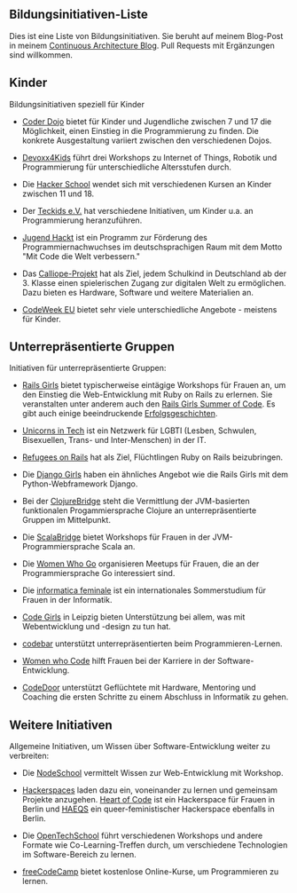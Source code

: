## Bildungsinitiativen-Liste

Dies ist eine Liste von Bildungsinitiativen. Sie beruht auf meinem Blog-Post in meinem [Continuous Architecture Blog](https://www.heise.de/developer/Continuous-Architecture-2687847.html). Pull Requests mit Ergänzungen sind willkommen.

## Kinder

Bildungsinitiativen speziell für Kinder

* [Coder Dojo](https://coderdojo.com/) bietet für Kinder und
  Jugendliche zwischen 7 und 17 die Möglichkeit, einen Einstieg in die
  Programmierung zu finden. Die konkrete Ausgestaltung variiert
  zwischen den verschiedenen Dojos.

* [Devoxx4Kids](http://www.devoxx4kids.de/) führt drei Workshops zu
Internet of Things, Robotik und Programmierung für unterschiedliche
Altersstufen durch.

* Die [Hacker School](http://www.hacker-school.de/) wendet sich mit verschiedenen Kursen an
Kinder zwischen 11 und 18. 

* Der [Teckids e.V.](https://www.teckids.org/) hat verschiedene
Initiativen, um Kinder u.a. an Programmierung heranzuführen.

* [Jugend Hackt](https://jugendhackt.org/) ist ein Programm zur
  Förderung des Programmiernachwuchses im deutschsprachigen Raum mit
  dem Motto "Mit Code die Welt verbessern."

* Das [Calliope-Projekt](https://calliope.cc/) hat als Ziel, jedem
  Schulkind in Deutschland ab der 3. Klasse einen spielerischen Zugang
  zur digitalen Welt zu ermöglichen. Dazu bieten es Hardware, Software
  und weitere Materialien an.

* [CodeWeek EU](http://codeweek.eu/) bietet sehr viele
  unterschiedliche Angebote - meistens für Kinder.

## Unterrepräsentierte Gruppen

Initiativen für unterrepräsentierte Gruppen:

* [Rails Girls](http://railsgirls.com/) bietet typischerweise eintägige
  Workshops für Frauen an, um den Einstieg die Web-Entwicklung mit
  Ruby on Rails zu erlernen. Sie veranstalten unter anderem auch den
  [Rails Girls Summer of Code](https://railsgirlssummerofcode.org/). Es
  gibt auch einige beeindruckende [Erfolgsgeschichten](http://railsgirlsberlin.de/wall-of-fame/).

* [Unicorns in Tech](http://unicornsintech.com/) ist ein Netzwerk für
  LGBTI (Lesben, Schwulen, Bisexuellen, Trans- und Inter-Menschen) in
  der IT.

* [Refugees on Rails](http://refugeesonrails.org/de/) hat als Ziel,
  Flüchtlingen Ruby on Rails beizubringen.

* Die [Django Girls](https://djangogirls.org/) haben ein ähnliches
Angebot wie die Rails Girls mit dem Python-Webframework Django.

* Bei der [ClojureBridge](http://www.clojurebridge.org/) steht die
  Vermittlung der JVM-basierten funktionalen Progammiersprache Clojure
  an unterrepräsentierte Gruppen im Mittelpunkt.

* Die [ScalaBridge](http://www.scalabridge.org/) bietet Workshops für
Frauen in der JVM-Programmiersprache Scala an.

* Die [Women Who Go](http://www.womenwhogo.org/) organisieren Meetups
für Frauen, die an der Programmiersprache Go interessiert sind.

* Die [informatica feminale](https://www.informatica-feminale.de/) ist
  ein internationales Sommerstudium für Frauen in der Informatik.

* [Code Girls](http://codegirls.de/) in Leipzig bieten Unterstützung
  bei allem, was mit Webentwicklung und -design zu tun hat.

* [codebar](https://codebar.io/) unterstützt unterrepräsentierten beim
Programmieren-Lernen.

* [Women who Code](https://www.womenwhocode.com/) hilft Frauen bei der
Karriere in der Software-Entwicklung.

* [CodeDoor](http://codedoor.org/) unterstützt Geflüchtete mit Hardware, 
Mentoring und Coaching die ersten Schritte zu einem Abschluss in Informatik 
zu gehen.

## Weitere Initiativen

Allgemeine Initiativen, um Wissen über Software-Entwicklung weiter zu verbreiten:

* Die [NodeSchool](https://nodeschool.io/) vermittelt Wissen
  zur Web-Entwicklung mit Workshop.

* [Hackerspaces](http://hackerspaces.org/) laden dazu ein, voneinander
  zu lernen und gemeinsam Projekte
  anzugehen. [Heart of Code](http://heartofcode.org/) ist ein
  Hackerspace für Frauen in Berlin und [HAEQS](https://haeqs.xyz/) ein
  queer-feministischer Hackerspace ebenfalls in Berlin.

* Die [OpenTechSchool](http://www.opentechschool.org/) führt
  verschiedenen Workshops und andere Formate wie Co-Learning-Treffen
  durch, um verschiedene Technologien im Software-Bereich zu lernen.

* [freeCodeCamp](https://www.freecodecamp.com/) bietet kostenlose
  Online-Kurse, um Programmieren zu lernen.
